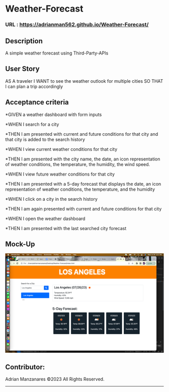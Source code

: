 # Weather-Forecast

### URL : https://adrianman562.github.io/Weather-Forecast/

## Description
A simple weather forecast using Third-Party-APIs

## User Story
AS A traveler
I WANT to see the weather outlook for multiple cities
SO THAT I can plan a trip accordingly

## Acceptance criteria
*GIVEN a weather dashboard with form inputs

*WHEN I search for a city

*THEN I am presented with current and future conditions for that city and that city is added to the search history

*WHEN I view current weather conditions for that city

*THEN I am presented with the city name, the date, an icon representation of weather conditions, the temperature, the humidity, the wind speed.

*WHEN I view future weather conditions for that city

*THEN I am presented with a 5-day forecast that displays the date, an icon representation of weather conditions, the temperature, and the humidity

*WHEN I click on a city in the search history

*THEN I am again presented with current and future conditions for that city

*WHEN I open the weather dashboard

*THEN I am presented with the last searched city forecast

## Mock-Up
![](assets/Images/Screen%20Shot%202023-07-26%20at%202.31.18%20PM.png)

## Contributor:
Adrian Manzanares ©2023 All Rights Reserved.
- - -
